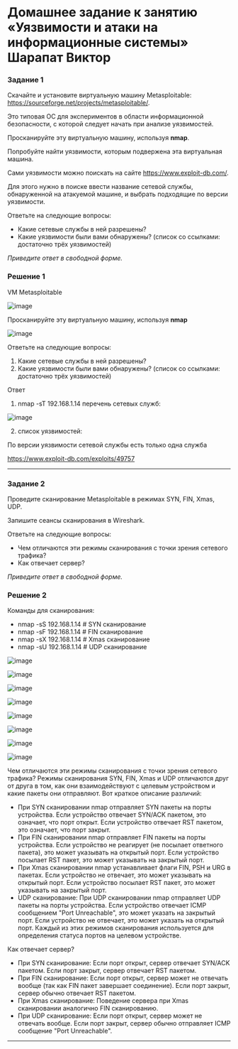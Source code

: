 # Домашнее задание к занятию «Уязвимости и атаки на информационные системы» Шарапат Виктор

### Задание 1

Скачайте и установите виртуальную машину Metasploitable: https://sourceforge.net/projects/metasploitable/.

Это типовая ОС для экспериментов в области информационной безопасности, с которой следует начать при анализе уязвимостей.

Просканируйте эту виртуальную машину, используя **nmap**.

Попробуйте найти уязвимости, которым подвержена эта виртуальная машина.

Сами уязвимости можно поискать на сайте https://www.exploit-db.com/.

Для этого нужно в поиске ввести название сетевой службы, обнаруженной на атакуемой машине, и выбрать подходящие по версии уязвимости.

Ответьте на следующие вопросы:

- Какие сетевые службы в ней разрешены?
- Какие уязвимости были вами обнаружены? (список со ссылками: достаточно трёх уязвимостей)
  
*Приведите ответ в свободной форме.*  


### Решение 1
VM Metasploitable

![image](https://github.com/sharvik22/13-01.md/assets/136818757/62c1fabd-b79b-4551-b3b9-e2ea9b375e0e)

Просканируйте эту виртуальную машину, используя **nmap**

![image](https://github.com/sharvik22/13-01.md/assets/136818757/984d4ed6-968c-49d3-a647-028753997c2e)

Ответьте на следующие вопросы:
1) Какие сетевые службы в ней разрешены?
2) Какие уязвимости были вами обнаружены? (список со ссылками: достаточно трёх уязвимостей)
   
Ответ

1) nmap -sT 192.168.1.14
перечень сетевых служб:

![image](https://github.com/sharvik22/13-01.md/assets/136818757/13c9b08a-fb65-45aa-9444-4998d28ef8c5)

2) список уязвимостей:

По версии уязвимости сетевой службы есть только одна служба

https://www.exploit-db.com/exploits/49757

  

---


### Задание 2

Проведите сканирование Metasploitable в режимах SYN, FIN, Xmas, UDP.

Запишите сеансы сканирования в Wireshark.

Ответьте на следующие вопросы:

- Чем отличаются эти режимы сканирования с точки зрения сетевого трафика?
- Как отвечает сервер?

*Приведите ответ в свободной форме.*

### Решение 2

Команды для сканирования:

* nmap -sS 192.168.1.14  # SYN сканирование
* nmap -sF 192.168.1.14  # FIN сканирование
* nmap -sX 192.168.1.14  # Xmas сканирование
* nmap -sU 192.168.1.14  # UDP сканирование


![image](https://github.com/sharvik22/13-01.md/assets/136818757/c4dca5bb-9c53-4f13-a0e2-5e63a1942f07)

![image](https://github.com/sharvik22/13-01.md/assets/136818757/b06272ad-8695-4bde-a9c9-19f170f71c60)

![image](https://github.com/sharvik22/13-01.md/assets/136818757/e7429974-8d15-4e83-a568-7ae32a554c37)

![image](https://github.com/sharvik22/13-01.md/assets/136818757/31cd49a4-b965-4632-8c26-51e843e140ac)

![image](https://github.com/sharvik22/13-01.md/assets/136818757/b36351be-02e6-41fc-afad-434703ebb006)

![image](https://github.com/sharvik22/13-01.md/assets/136818757/4eddca51-d33e-46d1-9f36-b3e56b8769ad)

![image](https://github.com/sharvik22/13-01.md/assets/136818757/0ab47c8f-eeec-4a11-9909-c2005b49d6e5)

![image](https://github.com/sharvik22/13-01.md/assets/136818757/e733474f-81b5-4f7a-bede-c6d1ad81d18a)

Чем отличаются эти режимы сканирования с точки зрения сетевого трафика?
Режимы сканирования SYN, FIN, Xmas и UDP отличаются друг от друга в том, как они взаимодействуют с целевым устройством и какие пакеты они отправляют. 
Вот краткое описание различий:
- При SYN сканировании nmap отправляет SYN пакеты на порты устройства. Если устройство отвечает SYN/ACK пакетом, это означает, что порт открыт. Если устройство отвечает RST пакетом, это означает, что порт закрыт.
- При FIN сканировании nmap отправляет FIN пакеты на порты устройства. Если устройство не реагирует (не посылает ответного пакета), это может указывать на открытый порт. Если устройство посылает RST пакет, это может указывать на закрытый порт.
- При Xmas сканировании nmap устанавливает флаги FIN, PSH и URG в пакетах. Если устройство не отвечает, это может указывать на открытый порт. Если устройство посылает RST пакет, это может указывать на закрытый порт.
- UDP сканирование: При UDP сканировании nmap отправляет UDP пакеты на порты устройства. Если устройство отвечает ICMP сообщением "Port Unreachable", это может указать на закрытый порт. Если устройство не отвечает, это может указать на открытый порт.
Каждый из этих режимов сканирования используется для определения статуса портов на целевом устройстве.

Как отвечает сервер?
- При SYN сканирование: Если порт открыт, сервер отвечает SYN/ACK пакетом. Если порт закрыт, сервер отвечает RST пакетом.
- При FIN сканирование: Если порт открыт, сервер может не отвечать вообще (так как FIN пакет завершает соединение). Если порт закрыт, сервер обычно отвечает RST пакетом.
- При Xmas сканирование: Поведение сервера при Xmas сканировании аналогично FIN сканированию.
- При UDP сканирование: Если порт открыт, сервер может не отвечать вообще. Если порт закрыт, сервер обычно отправляет ICMP сообщение "Port Unreachable".




---
